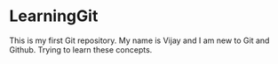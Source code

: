# LearningGit
This is my first Git repository. 
My name is Vijay and I am new to Git and Github. 
Trying to learn these concepts.

